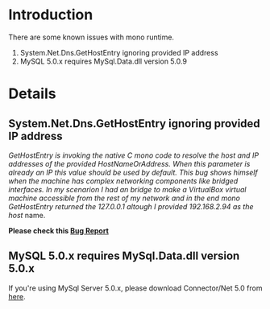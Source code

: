 # Introduction #
There are some known issues with mono runtime.
  1. System.Net.Dns.GetHostEntry ignoring provided IP address
  1. MySQL 5.0.x requires MySql.Data.dll version 5.0.9


# Details #
## System.Net.Dns.GetHostEntry ignoring provided IP address ##
_GetHostEntry is invoking the native C mono code to resolve the host and IP addresses of the provided HostNameOrAddress. When this parameter is already an IP this value should be used by default. This bug shows himself when the machine has complex networking components like bridged interfaces. In my scenarion I had an bridge to make a VirtualBox virtual machine accessible from the rest of my network and in the end mono GetHostEntry returned the 127.0.0.1 altough I provided 192.168.2.94 as the host_
name.

**Please check this [Bug Report](https://bugzilla.novell.com/show_bug.cgi?id=351908)**

## MySQL 5.0.x requires MySql.Data.dll version 5.0.x ##
If you're using MySql Server 5.0.x, please download Connector/Net 5.0 from [here](http://dev.mysql.com/downloads/connector/net/5.0.html).


